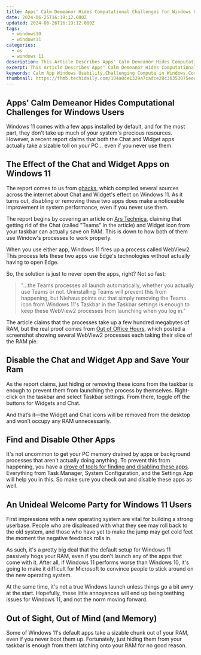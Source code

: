 ```yaml
---
title: Apps' Calm Demeanor Hides Computational Challenges for Windows Users
date: 2024-06-25T16:19:12.080Z
updated: 2024-06-26T16:19:12.080Z
tags:
  - windows10
  - windows11
categories:
  - os
  - windows 11
description: This Article Describes Apps' Calm Demeanor Hides Computational Challenges for Windows Users
excerpt: This Article Describes Apps' Calm Demeanor Hides Computational Challenges for Windows Users
keywords: Calm App Windows Usability,Challenging Compute in Windows,Computational Issues, Windows,User Experience Windows,Software Performance Windows,Demeanor of Windows Apps,Hidden Computational Wins
thumbnail: https://thmb.techidaily.com/104a8ce1329a7cadce28c36353075eec1970039296b8147989b16ec309b7b44b.jpg
---
```


## Apps' Calm Demeanor Hides Computational Challenges for Windows Users

 Windows 11 comes with a few apps installed by default, and for the most part, they don't take up much of your system's precious resources. However, a recent report claims that both the Chat and Widget apps actually take a sizable toll on your PC... even if you never use them.

## The Effect of the Chat and Widget Apps on Windows 11

 The report comes to us from [ghacks](https://www.ghacks.net/2022/02/03/disabling-the-chat-and-widgets-icons-in-windows-11-actually-saves-system-resources/), which compiled several sources across the internet about Chat and Widget's effect on Windows 11\. As it turns out, disabling or removing these two apps does make a noticeable improvement in system performance, even if you never use them.

 The report begins by covering an article on [Ars Technica](https://arstechnica.com/gadgets/2022/02/if-you-dont-use-teams-or-edge-in-windows-11-disabling-some-features-can-save-ram/?comments=1), claiming that getting rid of the Chat (called "Teams" in the article) and Widget icon from your taskbar can actually save on RAM. This is down to how both of them use Window's processes to work properly.

 When you use either app, Windows 11 fires up a process called WebView2\. This process lets these two apps use Edge's technologies without actually having to open Edge.

 So, the solution is just to never open the apps, right? Not so fast:

> "...the Teams processes all launch automatically, whether you actually use Teams or not. Uninstalling Teams will prevent this from happening, but Niehaus points out that simply removing the Teams icon from Windows 11's Taskbar in the Taskbar settings is enough to keep these WebView2 processes from launching when you log in."

 The article claims that the processes take up a few hundred megabytes of RAM, but the real proof comes from [Out of Office Hours](https://oofhours.com/2022/01/30/the-overhead-of-widgets-and-teams-in-windows-11/), which posted a screenshot showing several WebView2 processes each taking their slice of the RAM pie.

## Disable the Chat and Widget App and Save Your Ram

 As the report claims, just hiding or removing these icons from the taskbar is enough to prevent them from launching the process by themselves. Right-click on the taskbar and select Taskbar settings. From there, toggle off the buttons for Widgets and Chat.

 And that’s it—the Widget and Chat icons will be removed from the desktop and won’t occupy any RAM unnecessarily.

## Find and Disable Other Apps

 It's not uncommon to get your PC memory drained by apps or background processes that aren't actually doing anything. To prevent this from happening, you have a [drove of tools for finding and disabling these apps](https://www.makeuseof.com/windows-pc-too-many-background-processes/). Everything from Task Manager, System Configuration, and the Settings App will help you in this. So make sure you check out and disable these apps as well.

## An Unideal Welcome Party for Windows 11 Users

 First impressions with a new operating system are vital for building a strong userbase. People who are displeased with what they see may roll back to the old system, and those who have yet to make the jump may get cold feet the moment the negative feedback rolls in.

 As such, it's a pretty big deal that the default setup for Windows 11 passively hogs your RAM, even if you don't launch any of the apps that come with it. After all, if Windows 11 performs worse than Windows 10, it's going to make it difficult for Microsoft to convince people to stick around on the new operating system.

 At the same time, it's not a true Windows launch unless things go a bit awry at the start. Hopefully, these little annoyances will end up being teething issues for Windows 11, and not the norm moving forward.

## Out of Sight, Out of Mind (and Memory)

 Some of Windows 11's default apps take a sizable chunk out of your RAM, even if you never boot them up. Fortunately, just hiding them from your taskbar is enough from them latching onto your RAM for no good reason.



<ins class="adsbygoogle"
      style="display:block"
      data-ad-client="ca-pub-7571918770474297"
      data-ad-slot="8358498916"
      data-ad-format="auto"
      data-full-width-responsive="true"></ins>